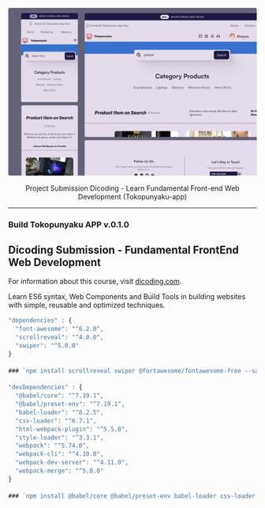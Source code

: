 [![MasterHead](https://raw.githubusercontent.com/ebayyou/tokopunyaku-app/main/src/image/thumb__tokopunyaku.png)](https://www.linkedin.com/in/bayu-anggoro-53204b250/)

<p align="center">
  Project Submission Dicoding - Learn Fundamental Front-end Web Development (Tokopunyaku-app) 
</p>

---

### Build Tokopunyaku APP v.0.1.0

## Dicoding Submission - Fundamental FrontEnd Web Development

For information about this course, visit [dicoding.com](https://www.dicoding.com/academies/163).

Learn ES6 syntax, Web Components and Build Tools in building websites with simple, reusable and optimized techniques.

```js
"dependencies" : {
  "font-awesome": "^6.2.0",
  "scrollreveal": "^4.0.0",
  "swiper": "^5.0.0"
}

### `npm install scrollreveal swiper @fortawesome/fontawesome-free --save`

"devDependencies" : {
  "@babel/core": "^7.19.1",
  "@babel/preset-env": "^7.19.1",
  "babel-loader": "^8.2.5",
  "css-loader": "^6.7.1",
  "html-webpack-plugin": "^5.5.0",
  "style-loader": "^3.3.1",
  "webpack": "^5.74.0",
  "webpack-cli": "^4.10.0",
  "webpack-dev-server": "^4.11.0",
  "webpack-merge": "^5.8.0"
}

### `npm install @babel/core @babel/preset-env babel-loader css-loader html-webpack-plugin style-loader webpack webpack-cli webpack-dev-server webpack-merge --save-dev`

```
